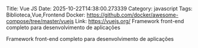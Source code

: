 Title: Vue JS
Date: 2025-10-22T14:38:00.273339
Category: javascript
Tags: Biblioteca,Vue,Frontend
Docker: https://github.com/docker/awesome-compose/tree/master/vuejs
Link: https://vuejs.org/
Framework front-end completo para desenvolvimento de aplicações



Framework front-end completo para desenvolvimento de aplicações



